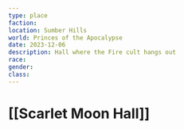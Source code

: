 ```yaml
---
type: place
faction: 
location: Sumber Hills
world: Princes of the Apocalypse
date: 2023-12-06
description: Hall where the Fire cult hangs out
race: 
gender: 
class:
---
```

# [[Scarlet Moon Hall]]

